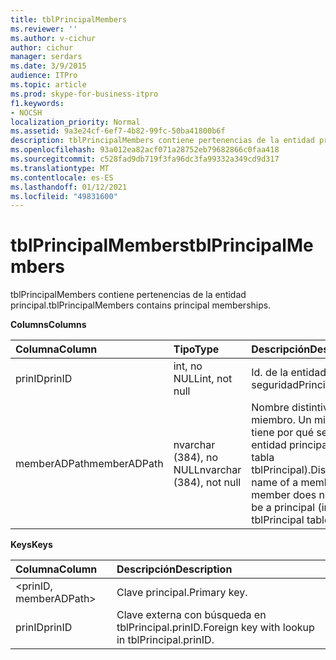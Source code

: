 ```yaml
---
title: tblPrincipalMembers
ms.reviewer: ''
ms.author: v-cichur
author: cichur
manager: serdars
ms.date: 3/9/2015
audience: ITPro
ms.topic: article
ms.prod: skype-for-business-itpro
f1.keywords:
- NOCSH
localization_priority: Normal
ms.assetid: 9a3e24cf-6ef7-4b82-99fc-50ba41800b6f
description: tblPrincipalMembers contiene pertenencias de la entidad principal.
ms.openlocfilehash: 93a012ea82acf071a28752eb79682866c0faa418
ms.sourcegitcommit: c528fad9db719f3fa96dc3fa99332a349cd9d317
ms.translationtype: MT
ms.contentlocale: es-ES
ms.lasthandoff: 01/12/2021
ms.locfileid: "49831600"
---
```

# <a name="tblprincipalmembers"></a><span data-ttu-id="b5811-103">tblPrincipalMembers</span><span class="sxs-lookup"><span data-stu-id="b5811-103">tblPrincipalMembers</span></span>
 
<span data-ttu-id="b5811-104">tblPrincipalMembers contiene pertenencias de la entidad principal.</span><span class="sxs-lookup"><span data-stu-id="b5811-104">tblPrincipalMembers contains principal memberships.</span></span>
  
<span data-ttu-id="b5811-105">**Columns**</span><span class="sxs-lookup"><span data-stu-id="b5811-105">**Columns**</span></span>

|<span data-ttu-id="b5811-106">**Columna**</span><span class="sxs-lookup"><span data-stu-id="b5811-106">**Column**</span></span>|<span data-ttu-id="b5811-107">**Tipo**</span><span class="sxs-lookup"><span data-stu-id="b5811-107">**Type**</span></span>|<span data-ttu-id="b5811-108">**Descripción**</span><span class="sxs-lookup"><span data-stu-id="b5811-108">**Description**</span></span>|
|:-----|:-----|:-----|
|<span data-ttu-id="b5811-109">prinID</span><span class="sxs-lookup"><span data-stu-id="b5811-109">prinID</span></span>  <br/> |<span data-ttu-id="b5811-110">int, no NULL</span><span class="sxs-lookup"><span data-stu-id="b5811-110">int, not null</span></span>  <br/> |<span data-ttu-id="b5811-111">Id. de la entidad de seguridad</span><span class="sxs-lookup"><span data-stu-id="b5811-111">Principal ID.</span></span>  <br/> |
|<span data-ttu-id="b5811-112">memberADPath</span><span class="sxs-lookup"><span data-stu-id="b5811-112">memberADPath</span></span>  <br/> |<span data-ttu-id="b5811-113">nvarchar (384), no NULL</span><span class="sxs-lookup"><span data-stu-id="b5811-113">nvarchar (384), not null</span></span>  <br/> |<span data-ttu-id="b5811-p101">Nombre distintivo de un miembro. Un miembro no tiene por qué ser una entidad principal (en la tabla tblPrincipal).</span><span class="sxs-lookup"><span data-stu-id="b5811-p101">Distinguished name of a member. A member does not have to be a principal (in tblPrincipal table).</span></span>  <br/> |
   
<span data-ttu-id="b5811-116">**Keys**</span><span class="sxs-lookup"><span data-stu-id="b5811-116">**Keys**</span></span>

|<span data-ttu-id="b5811-117">**Columna**</span><span class="sxs-lookup"><span data-stu-id="b5811-117">**Column**</span></span>|<span data-ttu-id="b5811-118">**Descripción**</span><span class="sxs-lookup"><span data-stu-id="b5811-118">**Description**</span></span>|
|:-----|:-----|
|\<prinID, memberADPath\>  <br/> |<span data-ttu-id="b5811-119">Clave principal.</span><span class="sxs-lookup"><span data-stu-id="b5811-119">Primary key.</span></span>  <br/> |
|<span data-ttu-id="b5811-120">prinID</span><span class="sxs-lookup"><span data-stu-id="b5811-120">prinID</span></span>  <br/> |<span data-ttu-id="b5811-121">Clave externa con búsqueda en tblPrincipal.prinID.</span><span class="sxs-lookup"><span data-stu-id="b5811-121">Foreign key with lookup in tblPrincipal.prinID.</span></span>  <br/> |
   

